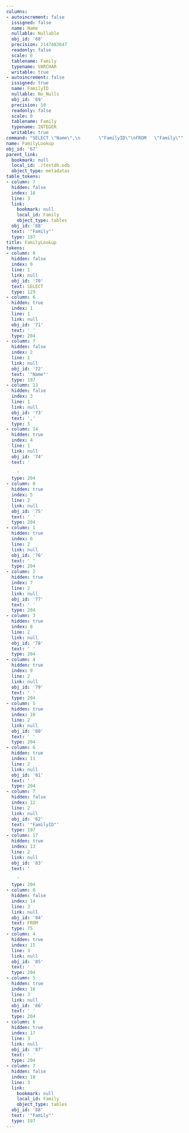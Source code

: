 ```yaml
---
columns:
- autoincrement: false
  issigned: false
  name: Name
  nullable: Nullable
  obj_id: '68'
  precision: 2147483647
  readonly: false
  scale: 0
  tablename: Family
  typename: VARCHAR
  writable: true
- autoincrement: false
  issigned: true
  name: FamilyID
  nullable: No_Nulls
  obj_id: '69'
  precision: 10
  readonly: false
  scale: 0
  tablename: Family
  typename: INTEGER
  writable: true
command: "SELECT \"Name\",\n       \"FamilyID\"\nFROM   \"Family\""
name: FamilyLookup
obj_id: '67'
parent_link:
  bookmark: null
  local_id: ./testdb.odb
  object_type: metadatas
table_tokens:
- column: 7
  hidden: false
  index: 18
  line: 3
  link:
    bookmark: null
    local_id: Family
    object_type: tables
  obj_id: '88'
  text: '"Family"'
  type: 197
title: FamilyLookup
tokens:
- column: 0
  hidden: false
  index: 0
  line: 1
  link: null
  obj_id: '70'
  text: SELECT
  type: 129
- column: 6
  hidden: true
  index: 1
  line: 1
  link: null
  obj_id: '71'
  text: ' '
  type: 204
- column: 7
  hidden: false
  index: 2
  line: 1
  link: null
  obj_id: '72'
  text: '"Name"'
  type: 197
- column: 13
  hidden: false
  index: 3
  line: 1
  link: null
  obj_id: '73'
  text: ','
  type: 5
- column: 14
  hidden: true
  index: 4
  line: 1
  link: null
  obj_id: '74'
  text: '

    '
  type: 204
- column: 0
  hidden: true
  index: 5
  line: 2
  link: null
  obj_id: '75'
  text: ' '
  type: 204
- column: 1
  hidden: true
  index: 6
  line: 2
  link: null
  obj_id: '76'
  text: ' '
  type: 204
- column: 2
  hidden: true
  index: 7
  line: 2
  link: null
  obj_id: '77'
  text: ' '
  type: 204
- column: 3
  hidden: true
  index: 8
  line: 2
  link: null
  obj_id: '78'
  text: ' '
  type: 204
- column: 4
  hidden: true
  index: 9
  line: 2
  link: null
  obj_id: '79'
  text: ' '
  type: 204
- column: 5
  hidden: true
  index: 10
  line: 2
  link: null
  obj_id: '80'
  text: ' '
  type: 204
- column: 6
  hidden: true
  index: 11
  line: 2
  link: null
  obj_id: '81'
  text: ' '
  type: 204
- column: 7
  hidden: false
  index: 12
  line: 2
  link: null
  obj_id: '82'
  text: '"FamilyID"'
  type: 197
- column: 17
  hidden: true
  index: 13
  line: 2
  link: null
  obj_id: '83'
  text: '

    '
  type: 204
- column: 0
  hidden: false
  index: 14
  line: 3
  link: null
  obj_id: '84'
  text: FROM
  type: 75
- column: 4
  hidden: true
  index: 15
  line: 3
  link: null
  obj_id: '85'
  text: ' '
  type: 204
- column: 5
  hidden: true
  index: 16
  line: 3
  link: null
  obj_id: '86'
  text: ' '
  type: 204
- column: 6
  hidden: true
  index: 17
  line: 3
  link: null
  obj_id: '87'
  text: ' '
  type: 204
- column: 7
  hidden: false
  index: 18
  line: 3
  link:
    bookmark: null
    local_id: Family
    object_type: tables
  obj_id: '88'
  text: '"Family"'
  type: 197
---
```

